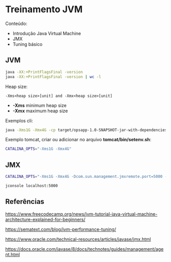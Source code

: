 # Treinamento JVM


Conteúdo:

- Introdução Java Virtual Machine
- JMX
- Tuning básico


## JVM



```sh
java -XX:+PrintFlagsFinal -version
java -XX:+PrintFlagsFinal -version | wc -l
```

Heap size:



```
-Xms<heap size>[unit] and -Xmx<heap size>[unit]
```

-  **-Xms** minimum heap size
-  **-Xmx** maximum heap size


Exemplos cli:

```sh
java -Xms1G -Xmx4G -cp target/opsapp-1.0-SNAPSHOT-jar-with-dependencies.jar br.com.desktop.ops.App
```

Exemplo tomcat, criar ou adicionar no arquivo **tomcat/bin/setenv.sh**:

```sh
CATALINA_OPTS="-Xms1G -Xmx4G"
```

## JMX


```sh
CATALINA_OPTS="-Xms1G -Xmx4G -Dcom.sun.management.jmxremote.port=5000 -Dcom.sun.management.jmxremote.authenticate=false"
```

```sh
jconsole localhost:5000
```

## Referências


https://www.freecodecamp.org/news/jvm-tutorial-java-virtual-machine-architecture-explained-for-beginners/

https://sematext.com/blog/jvm-performance-tuning/

https://www.oracle.com/technical-resources/articles/javase/jmx.html

https://docs.oracle.com/javase/8/docs/technotes/guides/management/agent.html


